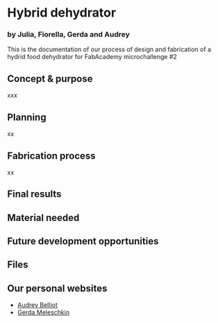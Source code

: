 

# Hybrid dehydrator
### by Julia, Fiorella, Gerda and Audrey

This is the documentation of our process of design and fabrication of a hydrid food dehydrator for FabAcademy microchallenge #2


## Concept & purpose
xxx

## Planning
xx


## Fabrication process
xx



## Final results


## Material needed

## Future development opportunities


## Files


## Our personal websites
- <a href="https://audrey-belliot.github.io/mdef/fabacademy.html">Audrey Belliot</a>
- <a href="https://gerda-meleschkin.github.io/newwebsite/fabacademy/fabacademy.html">Gerda Meleschkin</a>
